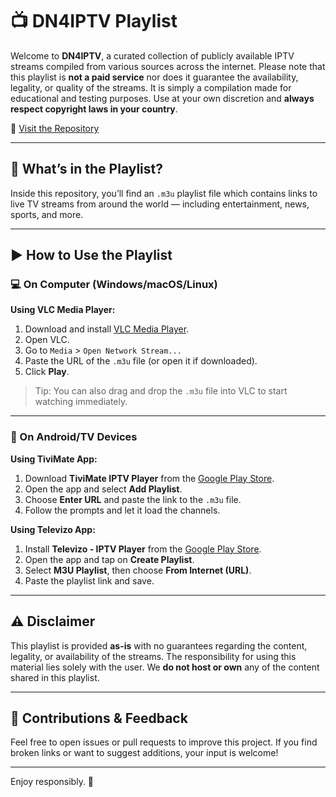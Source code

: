 # 📺 DN4IPTV Playlist

Welcome to **DN4IPTV**, a curated collection of publicly available IPTV streams compiled from various sources across the internet. Please note that this playlist is **not a paid service** nor does it guarantee the availability, legality, or quality of the streams. It is simply a compilation made for educational and testing purposes. Use at your own discretion and **always respect copyright laws in your country**.

🔗 [Visit the Repository](https://github.com/DN4IPTV/DN4IPTV)

---

## 📂 What’s in the Playlist?

Inside this repository, you’ll find an `.m3u` playlist file which contains links to live TV streams from around the world — including entertainment, news, sports, and more.

---

## ▶️ How to Use the Playlist

### 💻 On Computer (Windows/macOS/Linux)

**Using VLC Media Player:**

1. Download and install [VLC Media Player](https://www.videolan.org/vlc/).
2. Open VLC.
3. Go to `Media` > `Open Network Stream...`
4. Paste the URL of the `.m3u` file (or open it if downloaded).
5. Click **Play**.

> Tip: You can also drag and drop the `.m3u` file into VLC to start watching immediately.

---

### 📱 On Android/TV Devices

**Using TiviMate App:**

1. Download **TiviMate IPTV Player** from the [Google Play Store](https://play.google.com/store/apps/details?id=ar.tvplayer.tv).
2. Open the app and select **Add Playlist**.
3. Choose **Enter URL** and paste the link to the `.m3u` file.
4. Follow the prompts and let it load the channels.

**Using Televizo App:**

1. Install **Televizo - IPTV Player** from the [Google Play Store](https://play.google.com/store/apps/details?id=com.ottplay.ottplay).
2. Open the app and tap on **Create Playlist**.
3. Select **M3U Playlist**, then choose **From Internet (URL)**.
4. Paste the playlist link and save.

---

## ⚠️ Disclaimer

This playlist is provided **as-is** with no guarantees regarding the content, legality, or availability of the streams. The responsibility for using this material lies solely with the user. We **do not host or own** any of the content shared in this playlist.

---

## 💬 Contributions & Feedback

Feel free to open issues or pull requests to improve this project. If you find broken links or want to suggest additions, your input is welcome!

---

Enjoy responsibly. 🍿
